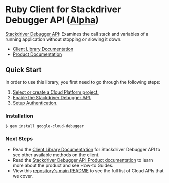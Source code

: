 # Ruby Client for Stackdriver Debugger API ([Alpha](https://github.com/GoogleCloudPlatform/google-cloud-ruby#versioning))

[Stackdriver Debugger API][Product Documentation]: Examines the call stack and variables of a running application
without stopping or slowing it down.

- [Client Library Documentation][]
- [Product Documentation][]

## Quick Start
In order to use this library, you first need to go through the following steps:

1. [Select or create a Cloud Platform project.](https://console.cloud.google.com/project)
2. [Enable the Stackdriver Debugger API.](https://console.cloud.google.com/apis/api/debugger)
3. [Setup Authentication.](https://googlecloudplatform.github.io/google-cloud-ruby/#/docs/google-cloud/master/guides/authentication)

### Installation
```
$ gem install google-cloud-debugger
```

### Next Steps
- Read the [Client Library Documentation][] for Stackdriver Debugger API to see other available methods on the client.
- Read the [Stackdriver Debugger API Product documentation][Product Documentation] to learn more about the product and see How-to Guides.
- View this [repository's main README](https://github.com/GoogleCloudPlatform/google-cloud-ruby/blob/master/README.md) to see the full list of Cloud APIs that we cover.

[Client Library Documentation]: https://googlecloudplatform.github.io/google-cloud-ruby/#/docs/google-cloud-debugger/latest/google/devtools/
[Product Documentation]: https://cloud.google.com/debugger